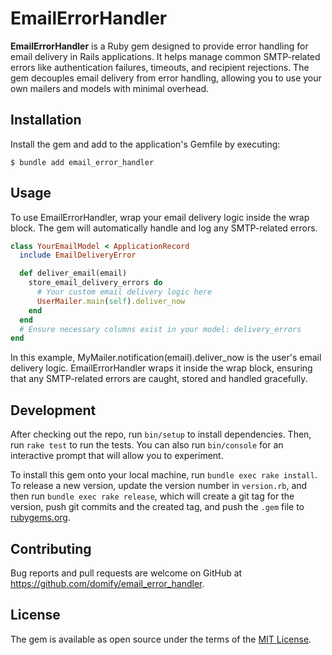 # EmailErrorHandler

**EmailErrorHandler** is a Ruby gem designed to provide error handling
for email delivery in Rails applications. 
It helps manage common SMTP-related errors like authentication failures, timeouts, and recipient rejections. 
The gem decouples email delivery from error handling, allowing you to use your own mailers and models with minimal overhead.

## Installation

Install the gem and add to the application's Gemfile by executing:

    $ bundle add email_error_handler

## Usage

To use EmailErrorHandler, wrap your email delivery logic inside 
the wrap block. The gem will automatically handle and log any 
SMTP-related errors.

````Ruby
class YourEmailModel < ApplicationRecord
  include EmailDeliveryError

  def deliver_email(email)
    store_email_delivery_errors do
      # Your custom email delivery logic here
      UserMailer.main(self).deliver_now
    end
  end
  # Ensure necessary columns exist in your model: delivery_errors
end
````

In this example, MyMailer.notification(email).deliver_now is 
the user's email delivery logic. 
EmailErrorHandler wraps it inside the wrap block, 
ensuring that any SMTP-related errors are caught, stored and handled gracefully.

## Development

After checking out the repo, run `bin/setup` to install dependencies. Then, run `rake test` to run the tests. You can also run `bin/console` for an interactive prompt that will allow you to experiment.

To install this gem onto your local machine, run `bundle exec rake install`. To release a new version, update the version number in `version.rb`, and then run `bundle exec rake release`, which will create a git tag for the version, push git commits and the created tag, and push the `.gem` file to [rubygems.org](https://rubygems.org).

## Contributing

Bug reports and pull requests are welcome on GitHub at https://github.com/domify/email_error_handler.

## License

The gem is available as open source under the terms of the [MIT License](https://opensource.org/licenses/MIT).
